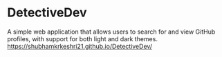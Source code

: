 # DetectiveDev
A simple web application that allows users to search for and view GitHub profiles, with support for both light and dark themes.
https://shubhamkrkeshri21.github.io/DetectiveDev/
